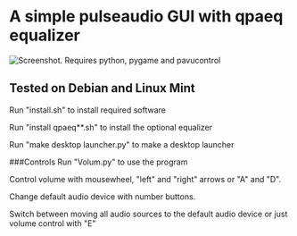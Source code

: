 # A simple pulseaudio GUI with qpaeq equalizer
![Screenshot.](https://github.com/Bakterija/Volum/tree/master/load/screenshot.png)
Requires python, pygame and pavucontrol

## Tested on Debian and Linux Mint
Run "install.sh" to install required software

Run "install qpaeq**.sh" to install the optional equalizer

Run "make desktop launcher.py" to make a desktop launcher

###Controls
Run "Volum.py" to use the program

Control volume with mousewheel, "left" and "right" arrows or "A" and "D".

Change default audio device with number buttons.

Switch between moving all audio sources to the default audio device or just volume control with "E"
